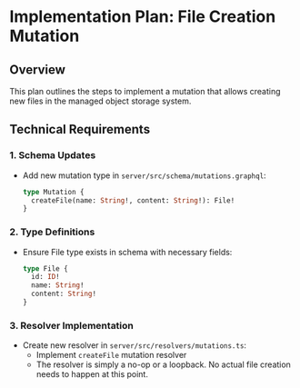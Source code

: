 # Implementation Plan: File Creation Mutation

## Overview

This plan outlines the steps to implement a mutation that allows creating new files in the managed object storage system.

## Technical Requirements

### 1. Schema Updates

- Add new mutation type in `server/src/schema/mutations.graphql`:
  ```graphql
  type Mutation {
    createFile(name: String!, content: String!): File!
  }
  ```

### 2. Type Definitions

- Ensure File type exists in schema with necessary fields:
  ```graphql
  type File {
    id: ID!
    name: String!
    content: String!
  }
  ```

### 3. Resolver Implementation

- Create new resolver in `server/src/resolvers/mutations.ts`:
  - Implement `createFile` mutation resolver
  - The resolver is simply a no-op or a loopback. No actual file creation needs to happen at this point.

